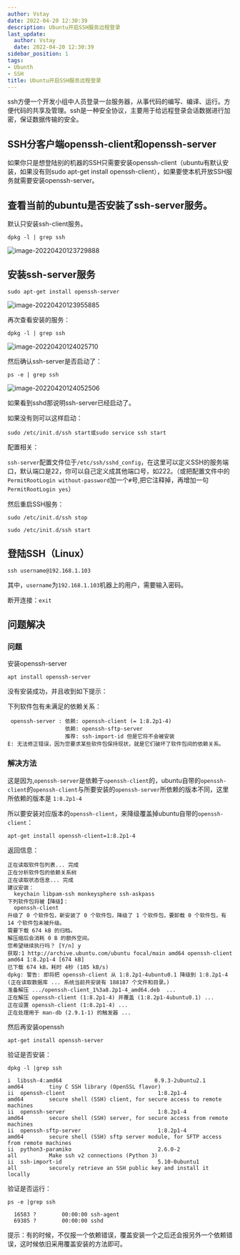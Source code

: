 ```yaml
---
author: Vstay
date: 2022-04-20 12:30:39
description: Ubuntu开启SSH服务远程登录
last_update:
  author: Vstay
  date: 2022-04-20 12:30:39
sidebar_position: 1
tags:
- Ubunth
- SSH
title: Ubuntu开启SSH服务远程登录
---
```


ssh方便一个开发小组中人员登录一台服务器，从事代码的编写、编译、运行。方便代码的共享及管理。ssh是一种安全协议，主要用于给远程登录会话数据进行加密，保证数据传输的安全。

<!-- more-->

## SSH分客户端openssh-client和openssh-server

如果你只是想登陆别的机器的SSH只需要安装openssh-client（ubuntu有默认安装，如果没有则sudo apt-get install openssh-client），如果要使本机开放SSH服务就需要安装openssh-server。

## 查看当前的ubuntu是否安装了ssh-server服务。

默认只安装ssh-client服务。

`dpkg -l | grep ssh`

![image-20220420123729888](https://cdn.jsdelivr.net/gh/Vstay97/Img_storage@master/blog/2022/Ubuntu%E5%BC%80%E5%90%AFSSH%E6%9C%8D%E5%8A%A1%E8%BF%9C%E7%A8%8B%E7%99%BB%E5%BD%95/image-20220420123729888.png)

## 安装ssh-server服务

`sudo apt-get install openssh-server`

![image-20220420123955885](https://cdn.jsdelivr.net/gh/Vstay97/Img_storage@master/blog/2022/Ubuntu%E5%BC%80%E5%90%AFSSH%E6%9C%8D%E5%8A%A1%E8%BF%9C%E7%A8%8B%E7%99%BB%E5%BD%95/image-20220420123955885.png)

再次查看安装的服务：

`dpkg -l | grep ssh`

![image-20220420124025710](https://cdn.jsdelivr.net/gh/Vstay97/Img_storage@master/blog/2022/Ubuntu%E5%BC%80%E5%90%AFSSH%E6%9C%8D%E5%8A%A1%E8%BF%9C%E7%A8%8B%E7%99%BB%E5%BD%95/image-20220420124025710.png)

然后确认ssh-server是否启动了：

`ps -e | grep ssh`

![image-20220420124052506](https://cdn.jsdelivr.net/gh/Vstay97/Img_storage@master/blog/2022/Ubuntu%E5%BC%80%E5%90%AFSSH%E6%9C%8D%E5%8A%A1%E8%BF%9C%E7%A8%8B%E7%99%BB%E5%BD%95/image-20220420124052506.png)

如果看到sshd那说明ssh-server已经启动了。

如果没有则可以这样启动：

`sudo /etc/init.d/ssh start或sudo service ssh start`

配置相关：

`ssh-server`配置文件位于`/etc/ssh/sshd_config`，在这里可以定义SSH的服务端口，默认端口是22，你可以自己定义成其他端口号，如222。（或把配置文件中的`PermitRootLogin without-password`加一个`#`号,把它注释掉，再增加一句`PermitRootLogin yes`）

然后重启SSH服务：

`sudo /etc/init.d/ssh stop`

`sudo /etc/init.d/ssh start`

## 登陆SSH（Linux）

`ssh username@192.168.1.103`

其中，`username`为`192.168.1.103`机器上的用户，需要输入密码。

断开连接：`exit`

## 问题解决

### 问题

安装openssh-server

`apt install openssh-server`

没有安装成功，并且收到如下提示：

下列软件包有未满足的依赖关系：

```
 openssh-server : 依赖: openssh-client (= 1:8.2p1-4)
                  依赖: openssh-sftp-server
                  推荐: ssh-import-id 但是它将不会被安装
E: 无法修正错误，因为您要求某些软件包保持现状，就是它们破坏了软件包间的依赖关系。
```

### 解决方法

这是因为,`openssh-server`是依赖于`openssh-client`的，ubuntu自带的`openssh-client`的`openssh-client`与所要安装的`openssh-server`所依赖的版本不同，这里所依赖的版本是 `1:8.2p1-4`

所以要安装对应版本的`openssh-client`，来降级覆盖掉ubuntu自带的`openssh-client`：

`apt-get install openssh-client=1:8.2p1-4`

返回信息：

```
正在读取软件包列表... 完成
正在分析软件包的依赖关系树       
正在读取状态信息... 完成       
建议安装：
  keychain libpam-ssh monkeysphere ssh-askpass
下列软件包将被【降级】：
  openssh-client
升级了 0 个软件包，新安装了 0 个软件包，降级了 1 个软件包，要卸载 0 个软件包，有 14 个软件包未被升级。
需要下载 674 kB 的归档。
解压缩后会消耗 0 B 的额外空间。
您希望继续执行吗？ [Y/n] y
获取:1 http://archive.ubuntu.com/ubuntu focal/main amd64 openssh-client amd64 1:8.2p1-4 [674 kB]
已下载 674 kB，耗时 4秒 (185 kB/s)      
dpkg: 警告: 即将把 openssh-client 从 1:8.2p1-4ubuntu0.1 降级到 1:8.2p1-4
(正在读取数据库 ... 系统当前共安装有 188187 个文件和目录。)
准备解压 .../openssh-client_1%3a8.2p1-4_amd64.deb  ...
正在解压 openssh-client (1:8.2p1-4) 并覆盖 (1:8.2p1-4ubuntu0.1) ...
正在设置 openssh-client (1:8.2p1-4) ...
正在处理用于 man-db (2.9.1-1) 的触发器 ...
```

然后再安装openssh

`apt-get install openssh-server`

验证是否安装：

`dpkg -l |grep ssh`

```
i  libssh-4:amd64                             0.9.3-2ubuntu2.1                                       amd64        tiny C SSH library (OpenSSL flavor)
ii  openssh-client                             1:8.2p1-4                                              amd64        secure shell (SSH) client, for secure access to remote machines
ii  openssh-server                             1:8.2p1-4                                              amd64        secure shell (SSH) server, for secure access from remote machines
ii  openssh-sftp-server                        1:8.2p1-4                                              amd64        secure shell (SSH) sftp server module, for SFTP access from remote machines
ii  python3-paramiko                           2.6.0-2                                                all          Make ssh v2 connections (Python 3)
ii  ssh-import-id                              5.10-0ubuntu1                                          all          securely retrieve an SSH public key and install it locally
```

验证是否运行：

`ps -e |grep ssh`

```
  16583 ?        00:00:00 ssh-agent
  69385 ?        00:00:00 sshd
```

提示：有的时候，不仅报一个依赖错误，覆盖安装一个之后还会报另外一个依赖错误，这时候依旧采用覆盖安装的方法即可。
